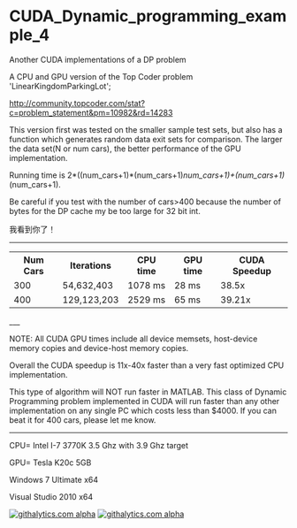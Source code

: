 CUDA_Dynamic_programming_example_4
==================================

Another CUDA implementations of a DP problem

A CPU and GPU version of the Top Coder problem 'LinearKingdomParkingLot';

http://community.topcoder.com/stat?c=problem_statement&pm=10982&rd=14283

This version first was tested on the smaller sample test sets, but also has a function which generates random data exit sets for comparison. The larger the data set(N or num cars), the better performance of the GPU implementation.

Running time is 2*((num_cars+1)*(num_cars+1)*num_cars+1)+(num_cars+1)*(num_cars+1).    

Be careful if you test with the number of cars>400 because the number of bytes for the DP cache my be too large for 32 bit int.  

我看到你了！  

____
<table>
<tr>
    <th>Num Cars</th><th>Iterations</th><th>CPU time</th><th>GPU time</th><th>CUDA Speedup</th>
</tr>

  <tr>
    <td>300</td><td>54,632,403</td><td> 1078 ms</td><td>  28 ms</td><td> 38.5x</td>
  </tr>
  <tr>
    <td>400</td><td>129,123,203 </td><td> 2529 ms</td><td>  65 ms</td><td> 39.21x</td>
  </tr>
</table>  
___  


NOTE: All CUDA GPU times include all device memsets, host-device memory copies and device-host memory copies.


Overall the CUDA speedup is 11x-40x faster than a very fast optimized CPU implementation. 

This type of algorithm will NOT run faster in MATLAB. This class of Dynamic Programming problem implemented in CUDA will run faster than any other implementation on any single PC which costs less than $4000. If you can beat it for 400 cars, please let me know. 

___

CPU= Intel I-7 3770K 3.5 Ghz with 3.9 Ghz target

GPU= Tesla K20c 5GB

Windows 7 Ultimate x64

Visual Studio 2010 x64  


<script>
  (function(i,s,o,g,r,a,m){i['GoogleAnalyticsObject']=r;i[r]=i[r]||function(){
  (i[r].q=i[r].q||[]).push(arguments)},i[r].l=1*new Date();a=s.createElement(o),
  m=s.getElementsByTagName(o)[0];a.async=1;a.src=g;m.parentNode.insertBefore(a,m)
  })(window,document,'script','//www.google-analytics.com/analytics.js','ga');

  ga('create', 'UA-43459430-1', 'github.com');
  ga('send', 'pageview');

</script>

[![githalytics.com alpha](https://cruel-carlota.pagodabox.com/d40d1ae4136dd45569d36b3e67930e12 "githalytics.com")](http://githalytics.com/OlegKonings/CUDA_vs_CPU_DynamicProgramming_double)
[![githalytics.com alpha](https://cruel-carlota.pagodabox.com/d40d1ae4136dd45569d36b3e67930e12 "githalytics.com")](http://githalytics.com/OlegKonings/CUDA_vs_CPU_DynamicProgramming_double)

